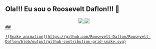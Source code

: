   ## Ola!!! Eu sou o Roosevelt Daflon!!! 👋
<div align="center">
  <a href="https://github.com/Roosevelt-Daflon">
  <img height="180em" src="https://github-readme-stats.vercel.app/api?username=Roosevelt-Daflon&show_icons=true&theme=dracula&include_all_commits=true&count_private=true"/>
  <img height="180em" src="https://github-readme-stats.vercel.app/api/top-langs/?username=Roosevelt-Daflon&layout=compact&langs_count=7&theme=dracula"/>
    </div>
 
   <div>
  ##
  </div>

    ![Snake animation](https://github.com/Roosevelt-Daflon/Roosevelt-Daflon/blob/output/github-contribution-grid-snake.svg)

